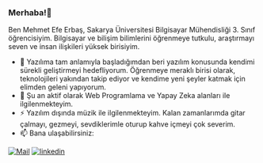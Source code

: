 ### Merhaba!👋

Ben Mehmet Efe Erbaş, Sakarya Üniversitesi Bilgisayar Mühendisliği 3. Sınıf öğrencisiyim. Bilgisayar ve bilişim bilimlerini öğrenmeye tutkulu, araştırmayı seven ve insan ilişkileri yüksek birisiyim.


- 🔭 Yazılıma tam anlamıyla başladığımdan beri yazılım konusunda kendimi sürekli geliştirmeyi hedefliyorum. Öğrenmeye meraklı birisi olarak, teknolojileri yakından takip ediyor ve kendime yeni şeyler katmak için elimden geleni yapıyorum.
- 🌱 Şu an aktif olarak Web Programlama ve Yapay Zeka alanları ile ilgilenmekteyim. 
- ⚡ Yazılım dışında müzik ile ilgilenmekteyim. Kalan zamanlarımda gitar çalmayı, gezmeyi, sevdiklerimle oturup kahve içmeyi çok severim.
- 📫 Bana ulaşabilirsiniz:


[![Mail](https://img.shields.io/badge/%20mefeerbas@hotmail.com-blue)](mailto:mefeerbas@hotmail.com)   [![linkedin](https://img.shields.io/badge/Linkedin-000000?style=for-the-badge&logo=Linkedin&logoColor=white)](https://www.linkedin.com/in/mehmet-efe-erbas/)







